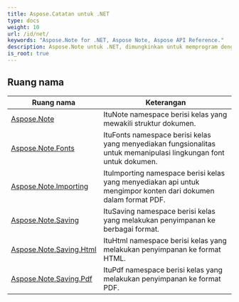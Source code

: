 ```yaml
---
title: Aspose.Catatan untuk .NET
type: docs
weight: 10
url: /id/net/
keywords: "Aspose.Note for .NET, Aspose Note, Aspose API Reference."
description: Aspose.Note untuk .NET, dimungkinkan untuk memprogram dengan file Microsoft OneNote tanpa Microsoft Office Automation.
is_root: true
---
```


## Ruang nama

| Ruang nama | Keterangan |
| --- | --- |
| [Aspose.Note](./aspose.note/) | ItuNote namespace berisi kelas yang mewakili struktur dokumen. |
| [Aspose.Note.Fonts](./aspose.note.fonts/) | ItuFonts namespace berisi kelas yang menyediakan fungsionalitas untuk memanipulasi lingkungan font untuk dokumen. |
| [Aspose.Note.Importing](./aspose.note.importing/) | ItuImporting namespace berisi kelas yang menyediakan api untuk mengimpor konten dari dokumen dalam format PDF. |
| [Aspose.Note.Saving](./aspose.note.saving/) | ItuSaving namespace berisi kelas yang melakukan penyimpanan ke berbagai format. |
| [Aspose.Note.Saving.Html](./aspose.note.saving.html/) | ItuHtml namespace berisi kelas yang melakukan penyimpanan ke format HTML. |
| [Aspose.Note.Saving.Pdf](./aspose.note.saving.pdf/) | ItuPdf namespace berisi kelas yang melakukan penyimpanan ke format PDF. |


